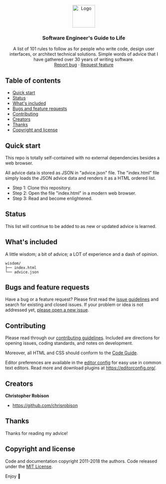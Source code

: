 <p align="center">
  <a href="https://example.com/">
    <img src="https://via.placeholder.com/72" alt="Logo" width=72 height=72>
  </a>

  <h3 align="center">Software Engineer's Guide to Life</h3>

  <p align="center">
    A list of 101 rules to follow as for people who write code, design user interfaces, or
    architect technical solutions.  Simple words of advice that I have gathered over 30 years 
    of writing software.
    <br>
    <a href="https://github.com/chrisrobison/wisdom/issues/new?template=bug.md">Report bug</a>
    ·
    <a href="https://github.com/chrisrobison/wisdom/issues/new?template=feature.md&labels=feature">Request feature</a>
  </p>
</p>


## Table of contents

- [Quick start](#quick-start)
- [Status](#status)
- [What's included](#whats-included)
- [Bugs and feature requests](#bugs-and-feature-requests)
- [Contributing](#contributing)
- [Creators](#creators)
- [Thanks](#thanks)
- [Copyright and license](#copyright-and-license)


## Quick start

This repo is totally self-contained with no external dependencies besides a web browser.

All advice data is stored as JSON in "advice.json" file.  The "index.html" file simply loads
the JSON advice data and renders it as a HTML ordered list.

- Step 1: Clone this repository. 
- Step 2: Open the file "index.html" in a modern web browser.
- Step 3: Read and become enlightened.

## Status

This list will continue to be added to as new or updated advice is learned.

## What's included

A little wisdom; a bit of advice; a LOT of experience and a dash of opinion.

```text
wisdom/
├── index.html
└── advice.json
```

## Bugs and feature requests

Have a bug or a feature request? Please first read the [issue guidelines](https://github.com/chrisrobison/wisdom/blob/master/CONTRIBUTING.md) and search for existing and closed issues. If your problem or idea is not addressed yet, [please open a new issue](https://github.com/chrisrobison/wisdom/issues/new).

## Contributing

Please read through our [contributing guidelines](https://github.com/chrisrobison/wisdom/blob/master/CONTRIBUTING.md). Included are directions for opening issues, coding standards, and notes on development.

Moreover, all HTML and CSS should conform to the [Code Guide](https://github.com/mdo/code-guide).

Editor preferences are available in the [editor config](https://github.com/chrisrobison/wisdom/blob/master/.editorconfig) for easy use in common text editors. Read more and download plugins at <https://editorconfig.org/>.

## Creators

**Christopher Robison**

- <https://github.com/chrisrobison>

## Thanks

Thanks for reading my advice!

## Copyright and license

Code and documentation copyright 2011-2018 the authors. Code released under the [MIT License](https://github.com/chrisrobison/wisdom/blob/master/LICENSE).

Enjoy :metal:
